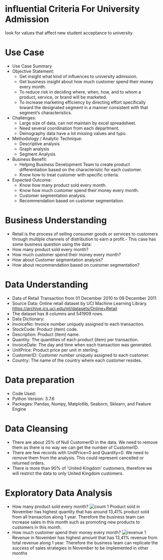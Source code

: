 # influential Criteria For University Admission
look for values that affect new student acceptance to university.

# Use Case
- Use Case Summary
- Objective Statement:
  * Get insight what kind of influences to university admission.
  * Get business insight about how much customer spend their money every month.
  * To reduce risk in deciding where, when, how, and to whom a product, service, or brand will be marketed.
  * To increase marketing efficiency by directing effort specifically toward the designated segment in a manner consistent with that segment’s characteristics.
- Challenges:
  * Large size of data, can not maintain by excel spreadsheet.
  * Need several coordination from each department.
  * Demography data have a lot missing values and typo.
- Methodology / Analytic Technique:
  * Descriptive analysis
  * Graph analysis
  * Segment Analysis
- Business Benefit:
  * Helping Business Development Team to create product differentiation based on the characteristic for each customer.
  * Know how to treat customer with specific criteria.
- Expected Outcome:
  * Know how many product sold every month.
  * Know how much customer spend their money every month.
  * Customer segmentation analysis.
  * Recommendation based on customer segmentation.
  
# Business Understanding
- Retail is the process of selling consumer goods or services to customers through multiple channels of distribution to earn a profit.- This case has some business question using the data:
- How many product sold every month?
- How much customer spend their money every month?
- How about Customer segmentation analysis?
- How about recommendation based on customer segmentation?
# Data Understanding
- Data of Retail Transaction from 01 December 2010 to 09 December 2011
- Source Data: Online retail dataset by UCI Machine Learning Library. 
https://archive.ics.uci.edu/ml/datasets/Online+Retail
- The dataset has 8 columns and 541909 rows.
- Data Dictionary:
- InvoiceNo: Invoice number uniquely assigned to each transaction. 
- StockCode: Product (item) code.
- Description: Product (item) name.
- Quantity: The quantities of each product (item) per transaction. 
- InvoiceDate: The day and time when each transaction was generated.
- UnitPrice: Product price per unit in sterling.
- CustomerID: Customer number uniquely assigned to each customer.
- Country: The name of the country where each customer resides.
# Data preparation 
- Code Used:
- Python Version: 3.7.6
- Packages: Pandas, Numpy, Matplotlib, Seaborn, Sklearn, and Feature Engine 
# Data Cleansing 
- There are about 25% of Null CustomerID in the data. We need to remove them as there is no way we can get the number of CustomerID.
- There are few records with UnitPrice<0 and Quantity<0. We need to remove them from the analysis. This could represent cancelled or returned orders.
- There is more than 90% of 'United Kingdom' customers, therefore we will restrict the data to only United Kingdom customers.
# Exploratory Data Analysis
- How many product sold every month?
![count 1](https://user-images.githubusercontent.com/75175081/127734116-ed109eb3-686d-435d-96fd-d29255377ea6.png)
Product sold in November has highest quantity that has around 13,41% product sold from all transaction along 1 year. Therefore the business team can increase sales in this month such as promoting new products to customers in this month.
- How much customer spend their money every month?
![revenue 1](https://user-images.githubusercontent.com/75175081/127734242-42991f19-1ef5-4af5-b623-fdaf7c6cc122.png)
Revenue in November has highest amount that has  13,41% revenue from total revenue along 1 year. Therefore the business team can replicate the success of sales strategies in November to be implemented in other months
